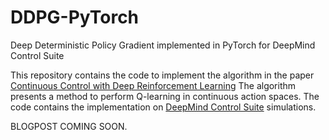 # DDPG-PyTorch
Deep Deterministic Policy Gradient implemented in PyTorch for DeepMind Control Suite

This repository contains the code to implement the algorithm in the paper [Continuous Control with Deep Reinforcement Learning](https://arxiv.org/pdf/1509.02971.pdf)
The algorithm presents a method to perform Q-learning in continuous action spaces. The code contains the implementation on
[DeepMind Control Suite](https://github.com/deepmind/dm_control) simulations.

BLOGPOST COMING SOON.
